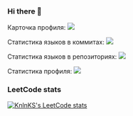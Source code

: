 ### Hi there 👋

<!--
**molodcovnik/molodcovnik** is a ✨ _special_ ✨ repository because its `README.md` (this file) appears on your GitHub profile.

Here are some ideas to get you started:

- 🔭 I’m currently working on ...
- 🌱 I’m currently learning ...
- 👯 I’m looking to collaborate on ...
- 🤔 I’m looking for help with ...
- 💬 Ask me about ...
- 📫 How to reach me: ...
- 😄 Pronouns: ...
- ⚡ Fun fact: ...
-->

Карточка профиля: 
![](https://github-profile-summary-cards.vercel.app/api/cards/profile-details?username=molodcovnik&theme=solarized_dark)

Статистика языков в коммитах:
![](https://github-profile-summary-cards.vercel.app/api/cards/most-commit-language?username=molodcovnik&theme=solarized_dark)

Статистика языков в репозиториях:
![](https://github-profile-summary-cards.vercel.app/api/cards/repos-per-language?username=molodcovnik&theme=solarized_dark)

Статистика профиля:
![](https://github-profile-summary-cards.vercel.app/api/cards/stats?username=molodcovnik&theme=solarized_dark)


### LeetCode stats

[![KnlnKS's LeetCode stats](https://leetcode-stats-six.vercel.app/api?username=Nikolayy93&theme=dark)](https://github.com/molodcovnik/leetcode-stats)

